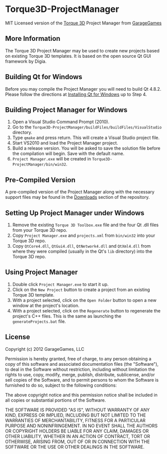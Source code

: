 Torque3D-ProjectManager
=======================

MIT Licensed version of the [Torque 3D](http://www.garagegames.com/products/torque-3d) Project Manager from [GarageGames](http://www.garagegames.com)

More Information
----------------
The Torque 3D Project Manager may be used to create new projects based on existing Torque 3D templates.  It is based on the open source Qt GUI framework by Digia.

Building Qt for Windows
-----------------------
Before you may compile the Project Manager you will need to build Qt 4.8.2.  Please follow the directions at [Installing Qt for Windows](http://qt-project.org/doc/qt-4.8/install-win.html) up to Step 4.

Building Project Manager for Windows
------------------------
1. Open a Visual Studio Command Prompt (2010).
2. Go to the `Torque3D-ProjectManager/buildFiles/buildFiles/VisualStudio` directory.
3. Type `qmake` and press return.  This will create a Visual Studio project file.
4. Start VS2010 and load the Project Manager project.
5. Build a release version.  You will be asked to save the solution file before the compilation will begin.  Save with the default name.
6. `Project Manager.exe` will be created in `Torque3D-ProjectManager/bin/win32`.

Pre-Compiled Version
--------------------
A pre-compiled version of the Project Manager along with the necessary support files may be found in the [Downloads](http://www.github.com/GarageGames/Torque3D-ProjectManager/downloads) section of the repository.

Setting Up Project Manager under Windows
----------------------------------------
1. Remove the existing `Torque 3D Toolbox.exe` file and the four Qt .dll files from your Torque 3D repo.
2. Copy `Project Manager.exe` and `projects.xml` from `bin/win32` into your Torque 3D repo.
3. Copy `QtCore4.dll`, `QtGui4.dll`, `QtNetwork4.dll` and `QtXml4.dll` from where they were compiled (usually in the Qt's `lib` directory) into the Torque 3D repo.

Using Project Manager
---------------------
1. Double click `Project Manager.exe` to start it up.
2. Click on the `New Project` button to create a project from an existing Torque 3D template.
3. With a project selected, click on the `Open Folder` button to open a new window at the project's location.
4. With a project selected, click on the `Regenerate` button to regenerate the project's C++ files.  This is the same as launching the `generateProjects.bat` file.

License
-------

Copyright (c) 2012 GarageGames, LLC

Permission is hereby granted, free of charge, to any person obtaining a copy
of this software and associated documentation files (the "Software"), to
deal in the Software without restriction, including without limitation the
rights to use, copy, modify, merge, publish, distribute, sublicense, and/or
sell copies of the Software, and to permit persons to whom the Software is
furnished to do so, subject to the following conditions:

The above copyright notice and this permission notice shall be included in
all copies or substantial portions of the Software.

THE SOFTWARE IS PROVIDED "AS IS", WITHOUT WARRANTY OF ANY KIND, EXPRESS OR
IMPLIED, INCLUDING BUT NOT LIMITED TO THE WARRANTIES OF MERCHANTABILITY,
FITNESS FOR A PARTICULAR PURPOSE AND NONINFRINGEMENT. IN NO EVENT SHALL THE
AUTHORS OR COPYRIGHT HOLDERS BE LIABLE FOR ANY CLAIM, DAMAGES OR OTHER
LIABILITY, WHETHER IN AN ACTION OF CONTRACT, TORT OR OTHERWISE, ARISING
FROM, OUT OF OR IN CONNECTION WITH THE SOFTWARE OR THE USE OR OTHER DEALINGS
IN THE SOFTWARE.
